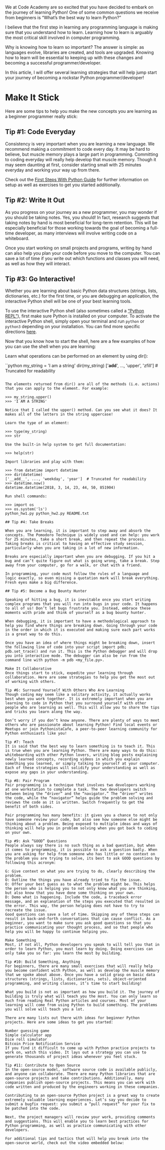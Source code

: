 We at Code Academy are so excited that you have decided to embark on the journey of learning Python! One of some common questions we receive from beginners is “What’s the best way to learn Python?”

I believe that the first step in learning any programming language is making sure that you understand how to learn. Learning how to learn is arguably the most critical skill involved in computer programming.

Why is knowing how to learn so important? The answer is simple: as languages evolve, libraries are created, and tools are upgraded. Knowing how to learn will be essential to keeping up with these changes and becoming a successful programmer/developer.

In this article, I will offer several learning strategies that will help jump start your journey of becoming a rockstar Python programmer/developer!

# Make It Stick

Here are some tips to help you make the new concepts you are learning as a beginner programmer really stick:

## Tip #1: Code Everyday

Consistency is very important when you are learning a new language. We recommend making a commitment to code every day. It may be hard to believe, but muscle memory plays a large part in programming. Committing to coding everyday will really help develop that muscle memory. Though it may seem daunting at first, consider starting small with 25 minutes everyday and working your way up from there.

Check out the [First Steps With Python Guide](https://realpython.com/python-first-steps/) for further information on setup as well as exercises to get you started additionally.

## Tip #2: Write It Out

As you progress on your journey as a new programmer, you may wonder if you should be taking notes. Yes, you should! In fact, research suggests that taking notes by hand is most beneficial for long-term retention. This will be especially beneficial for those working towards the goal of becoming a full-time developer, as many interviews will involve writing code on a whiteboard.

Once you start working on small projects and programs, writing by hand can also help you plan your code before you move to the computer. You can save a lot of time if you write out which functions and classes you will need, as well as how they will interact.

## Tip #3: Go Interactive!

Whether you are learning about basic Python data structures (strings, lists, dictionaries, etc.) for the first time, or you are debugging an application, the interactive Python shell will be one of your best learning tools.

To use the interactive Python shell (also sometimes called a [“Python REPL”](https://realpython.com/interacting-with-python/)), first make sure Python is installed on your computer. To activate the interactive Python shell, simply open your terminal and run `python` or `python3` depending on your installation. You can find more specific directions [here](https://realpython.com/python-first-steps/).

Now that you know how to start the shell, here are a few examples of how you can use the shell when you are learning:

Learn what operations can be performed on an element by using dir():

``python 
my_string = 'I am a string'
dir(my_string)
['__add__', ..., 'upper', 'zfill']  # Truncated for readability
```

The elements returned from dir() are all of the methods (i.e. actions) that you can apply to the element. For example:

>>> my_string.upper()
>>> 'I AM A STRING'

Notice that I called the upper() method. Can you see what it does? It makes all of the letters in the string uppercase!

Learn the type of an element:

>>> type(my_string)
>>> str

Use the built-in help system to get full documentation:

>>> help(str)

Import libraries and play with them:

>>> from datetime import datetime
>>> dir(datetime)
['__add__', ..., 'weekday', 'year']  # Truncated for readability
>>> datetime.now()
datetime.datetime(2018, 3, 14, 23, 44, 50, 851904)

Run shell commands:

>>> import os
>>> os.system('ls')
python_hw1.py python_hw2.py README.txt

## Tip #4: Take Breaks

When you are learning, it is important to step away and absorb the concepts. The Pomodoro Technique is widely used and can help: you work for 25 minutes, take a short break, and then repeat the process. Taking breaks is critical to having an effective study session, particularly when you are taking in a lot of new information.

Breaks are especially important when you are debugging. If you hit a bug and can’t quite figure out what is going wrong, take a break. Step away from your computer, go for a walk, or chat with a friend.

In programming, your code must follow the rules of a language and logic exactly, so even missing a quotation mark will break everything. Fresh eyes make a big difference.

## Tip #5: Become a Bug Bounty Hunter

Speaking of hitting a bug, it is inevitable once you start writing complex programs that you will run into bugs in your code. It happens to all of us! Don’t let bugs frustrate you. Instead, embrace these moments with pride and think of yourself as a bug bounty hunter.

When debugging, it is important to have a methodological approach to help you find where things are breaking down. Going through your code in the order in which it is executed and making sure each part works is a great way to do this.

Once you have an idea of where things might be breaking down, insert the following line of code into your script import pdb; pdb.set_trace() and run it. This is the Python debugger and will drop you into interactive mode. The debugger can also be run from the command line with python -m pdb <my_file.py>.

Make It Collaborative
Once things start to stick, expedite your learning through collaboration. Here are some strategies to help you get the most out of working with others.

Tip #6: Surround Yourself With Others Who Are Learning
Though coding may seem like a solitary activity, it actually works best when you work together. It is extremely important when you are learning to code in Python that you surround yourself with other people who are learning as well. This will allow you to share the tips and tricks you learn along the way.

Don’t worry if you don’t know anyone. There are plenty of ways to meet others who are passionate about learning Python! Find local events or Meetups or join PythonistaCafe, a peer-to-peer learning community for Python enthusiasts like you!

Tip #7: Teach
It is said that the best way to learn something is to teach it. This is true when you are learning Python. There are many ways to do this: whiteboarding with other Python lovers, writing blog posts explaining newly learned concepts, recording videos in which you explain something you learned, or simply talking to yourself at your computer. Each of these strategies will solidify your understanding as well as expose any gaps in your understanding.

Tip #8: Pair Program
Pair programming is a technique that involves two developers working at one workstation to complete a task. The two developers switch between being the “driver” and the “navigator.” The “driver” writes the code, while the “navigator” helps guide the problem solving and reviews the code as it is written. Switch frequently to get the benefit of both sides.

Pair programming has many benefits: it gives you a chance to not only have someone review your code, but also see how someone else might be thinking about a problem. Being exposed to multiple ideas and ways of thinking will help you in problem solving when you got back to coding on your own.

Tip #9: Ask “GOOD” Questions
People always say there is no such thing as a bad question, but when it comes to programming, it is possible to ask a question badly. When you are asking for help from someone who has little or no context on the problem you are trying to solve, its best to ask GOOD questions by following this acronym:

G: Give context on what you are trying to do, clearly describing the problem.
O: Outline the things you have already tried to fix the issue.
O: Offer your best guess as to what the problem might be. This helps the person who is helping you to not only know what you are thinking, but also know that you have done some thinking on your own.
D: Demo what is happening. Include the code, a traceback error message, and an explanation of the steps you executed that resulted in the error. This way, the person helping does not have to try to recreate the issue.
Good questions can save a lot of time. Skipping any of these steps can result in back-and-forth conversations that can cause conflict. As a beginner, you want to make sure you ask good questions so that you practice communicating your thought process, and so that people who help you will be happy to continue helping you.

Make Something
Most, if not all, Python developers you speak to will tell you that in order to learn Python, you must learn by doing. Doing exercises can only take you so far: you learn the most by building.

Tip #10: Build Something, Anything
For beginners, there are many small exercises that will really help you become confident with Python, as well as develop the muscle memory that we spoke about above. Once you have a solid grasp on basic data structures (strings, lists, dictionaries, sets), object-oriented programming, and writing classes, it’s time to start building!

What you build is not as important as how you build it. The journey of building is truly what will teach you the most. You can only learn so much from reading Real Python articles and courses. Most of your learning will come from using Python to build something. The problems you will solve will teach you a lot.

There are many lists out there with ideas for beginner Python projects. Here are some ideas to get you started:

Number guessing game
Simple calculator app
Dice roll simulator
Bitcoin Price Notification Service
If you find it difficult to come up with Python practice projects to work on, watch this video. It lays out a strategy you can use to generate thousands of project ideas whenever you feel stuck.

Tip #11: Contribute to Open Source
In the open-source model, software source code is available publicly, and anyone can collaborate. There are many Python libraries that are open-source projects and take contributions. Additionally, many companies publish open-source projects. This means you can work with code written and produced by the engineers working in these companies.

Contributing to an open-source Python project is a great way to create extremely valuable learning experiences. Let’s say you decide to submit a bugfix request: you submit a “pull request” for your fix to be patched into the code.

Next, the project managers will review your work, providing comments and suggestions. This will enable you to learn best practices for Python programming, as well as practice communicating with other developers.

For additional tips and tactics that will help you break into the open-source world, check out the video embedded below: